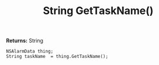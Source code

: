 ﻿---
uid: crmscript_ref_NSAlarmData_GetTaskName
title: String GetTaskName()
intellisense: NSAlarmData.GetTaskName
keywords: NSAlarmData, GetTaskName
so.topic: reference
---



**Returns:** String


```crmscript
NSAlarmData thing;
String taskName  = thing.GetTaskName();
```


